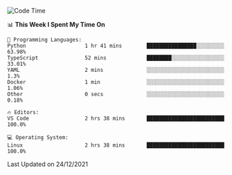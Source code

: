 <!--START_SECTION:waka-->
![Code Time](http://img.shields.io/badge/Code%20Time-826%20hrs%2023%20mins-blue)

📊 **This Week I Spent My Time On** 

```text
💬 Programming Languages: 
Python                   1 hr 41 mins        ████████████████░░░░░░░░░   63.98% 
TypeScript               52 mins             ████████░░░░░░░░░░░░░░░░░   33.01% 
YAML                     2 mins              ░░░░░░░░░░░░░░░░░░░░░░░░░   1.3% 
Docker                   1 min               ░░░░░░░░░░░░░░░░░░░░░░░░░   1.06% 
Other                    0 secs              ░░░░░░░░░░░░░░░░░░░░░░░░░   0.18%

🔥 Editors: 
VS Code                  2 hrs 38 mins       █████████████████████████   100.0%

💻 Operating System: 
Linux                    2 hrs 38 mins       █████████████████████████   100.0%

```


 Last Updated on 24/12/2021
<!--END_SECTION:waka-->
